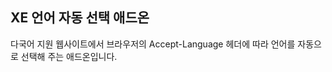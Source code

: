 
XE 언어 자동 선택 애드온
------------------------

다국어 지원 웹사이트에서 브라우저의 Accept-Language 헤더에 따라 언어를 자동으로 선택해 주는 애드온입니다.
